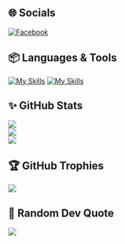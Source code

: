 ## :globe_with_meridians: Socials
[![Facebook](https://img.shields.io/badge/Facebook-%231877F2.svg?logo=Facebook&logoColor=white)](https://www.facebook.com/nhattVim) 

## :package: Languages & Tools
[![My Skills](https://skillicons.dev/icons?i=html,css,js,java,markdown,cpp,cs,react,express,nodejs,net,mui,tailwindcss,mongodb)]()
[![My Skills](https://skillicons.dev/icons?i=unity,git,github,docker,figma,linux,ubuntu,arch,neovim)]()

## :sparkles: GitHub Stats
![](https://github-readme-stats.vercel.app/api?username=nhattVim&theme=radical&hide_border=false&include_all_commits=false&count_private=false)<br/>
![](https://readme-streak-stats.vercel.app/?user=nhattVim&theme=radical&hide_border=false)<br/>
![](https://github-readme-stats.vercel.app/api/top-langs/?username=nhattVim&theme=radical&hide_border=false&include_all_commits=false&count_private=false&layout=compact)

## :trophy: GitHub Trophies
![](https://github-trophies.vercel.app/?username=nhattVim&theme=radical&no-frame=false&no-bg=false&margin-w=4)

## :dizzy: Random Dev Quote
![](https://quotes-github-readme.vercel.app/api?type=horizontal&theme=radical)


<!-- ![](https://github-readme-streak-stats.herokuapp.com/?user=nhattVim&theme=radical&hide_border=false)<br/> -->
<!-- ![](https://komarev.com/ghpvc/?username=nhattVim&color=blue&style=flat) -->
<!-- [![](https://visitcount.itsvg.in/api?id=nhattVim&icon=0&color=0)](https://visitcount.itsvg.in) -->
